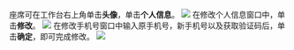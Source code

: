 ﻿座席可在工作台右上角单击**头像**，单击**个人信息**。
![](https://qcloudimg.tencent-cloud.cn/raw/79c5c6513e3f6f1d80a818812d78bd2e.png)
在修改个人信息窗口中，单击**修改**。
![](https://qcloudimg.tencent-cloud.cn/raw/0a9d697d8389330d327b2818b85d0581.png)
在修改手机号窗口中输入原手机号，新手机号以及获取验证码后，单击**确定**，即可完成修改。
![](https://qcloudimg.tencent-cloud.cn/raw/62fbd21179e13d7f9cf5fbbb1b7e812b.png)